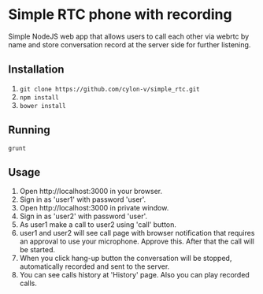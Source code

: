 # Simple RTC phone with recording
Simple NodeJS web app that allows users to call each other via webrtc by name and store conversation
record at the server side for further listening.

## Installation
1. `git clone https://github.com/cylon-v/simple_rtc.git`
2. `npm install`
3. `bower install`

## Running
`grunt`

## Usage
1. Open http://localhost:3000 in your browser.
2. Sign in as 'user1' with password 'user'.
3. Open http://localhost:3000 in private window.
4. Sign in as 'user2' with password 'user'.
5. As user1 make a call to user2 using 'call' button.
6. user1 and user2 will see call page with browser notification that requires
an approval to use your microphone. Approve this. After that the call will be started.
7. When you click hang-up button the conversation will be stopped, automatically recorded and
 sent to the server.
8. You can see calls history at 'History' page. Also you can play recorded calls.
